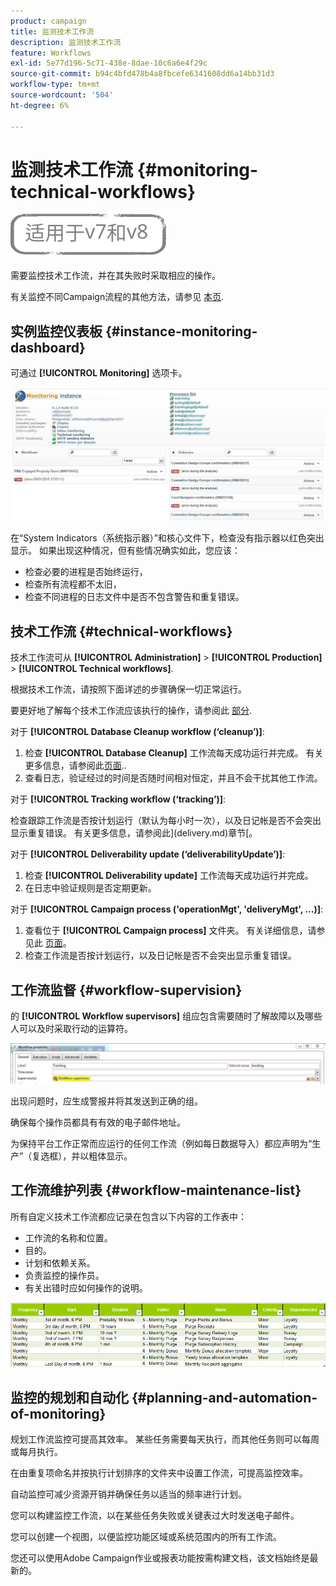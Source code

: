 ```yaml
---
product: campaign
title: 监测技术工作流
description: 监测技术工作流
feature: Workflows
exl-id: 5e77d196-5c71-438e-8dae-10c6a6e4f29c
source-git-commit: b94c4bfd478b4a8fbcefe6341608dd6a14bb31d3
workflow-type: tm+mt
source-wordcount: '504'
ht-degree: 6%

---
```


# 监测技术工作流 {#monitoring-technical-workflows}

![](../../assets/common.svg)

需要监控技术工作流，并在其失败时采取相应的操作。

有关监控不同Campaign流程的其他方法，请参见 [本页](../../production/using/monitoring-guidelines.md).

## 实例监控仪表板 {#instance-monitoring-dashboard}

可通过 **[!UICONTROL Monitoring]** 选项卡。

![](assets/monitoring_technical_workflows1.png)

在“System Indicators（系统指示器）”和核心文件下，检查没有指示器以红色突出显示。 如果出现这种情况，但有些情况确实如此，您应该：

* 检查必要的进程是否始终运行，
* 检查所有流程都不太旧，
* 检查不同进程的日志文件中是否不包含警告和重复错误。

## 技术工作流 {#technical-workflows}

技术工作流可从 **[!UICONTROL Administration]** > **[!UICONTROL Production]** > **[!UICONTROL Technical workflows]**.

根据技术工作流，请按照下面详述的步骤确保一切正常运行。

要更好地了解每个技术工作流应该执行的操作，请参阅此 [部分](about-technical-workflows.md).

对于 **[!UICONTROL Database Cleanup workflow (‘cleanup’)]**:

1. 检查 **[!UICONTROL Database Cleanup]** 工作流每天成功运行并完成。 有关更多信息，请参阅此[页面](../../production/using/database-cleanup-workflow.md)..
1. 查看日志，验证经过的时间是否随时间相对恒定，并且不会干扰其他工作流。

对于 **[!UICONTROL Tracking workflow (‘tracking’)]**:

检查跟踪工作流是否按计划运行（默认为每小时一次），以及日记帐是否不会突出显示重复错误。 有关更多信息，请参阅此](delivery.md)章节[。

对于 **[!UICONTROL Deliverability update (‘deliverabilityUpdate’)]**:

1. 检查 **[!UICONTROL Deliverability update]** 工作流每天成功运行并完成。
1. 在日志中验证规则是否定期更新。

对于 **[!UICONTROL Campaign process ('operationMgt', 'deliveryMgt', ...)]**:

1. 查看位于 **[!UICONTROL Campaign process]** 文件夹。 有关详细信息，请参见此 [ 页面](about-technical-workflows.md)。
1. 检查工作流是否按计划运行，以及日记帐是否不会突出显示重复错误。

## 工作流监督 {#workflow-supervision}

的 **[!UICONTROL Workflow supervisors]** 组应包含需要随时了解故障以及哪些人可以及时采取行动的运算符。

![](assets/monitoring_technical_workflows3.png)

出现问题时，应生成警报并将其发送到正确的组。

确保每个操作员都具有有效的电子邮件地址。

为保持平台工作正常而应运行的任何工作流（例如每日数据导入）都应声明为“生产”（复选框），并以粗体显示。

## 工作流维护列表 {#workflow-maintenance-list}

所有自定义技术工作流都应记录在包含以下内容的工作表中：

* 工作流的名称和位置。
* 目的。
* 计划和依赖关系。
* 负责监控的操作员。
* 有关出错时应如何操作的说明。

![](assets/monitoring_technical_workflows4.png)

## 监控的规划和自动化 {#planning-and-automation-of-monitoring}

规划工作流监控可提高其效率。 某些任务需要每天执行，而其他任务则可以每周或每月执行。

在由重复项命名并按执行计划排序的文件夹中设置工作流，可提高监控效率。

自动监控可减少资源开销并确保任务以适当的频率进行计划。

您可以构建监控工作流，以在某些任务失败或关键表过大时发送电子邮件。

您可以创建一个视图，以便监控功能区域或系统范围内的所有工作流。

您还可以使用Adobe Campaign作业或报表功能按需构建文档，该文档始终是最新的。
